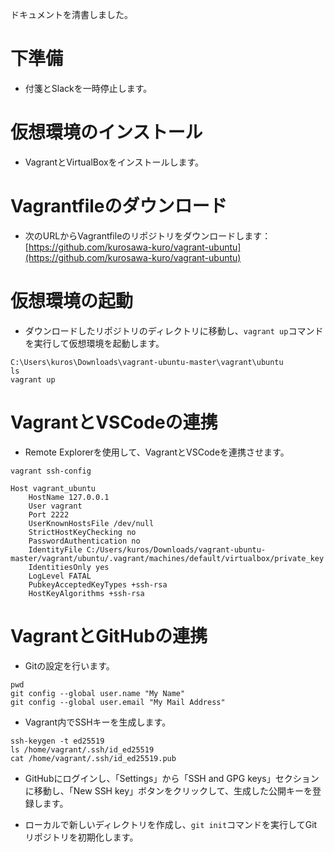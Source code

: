 ドキュメントを清書しました。

# 下準備
- 付箋とSlackを一時停止します。

# 仮想環境のインストール
- VagrantとVirtualBoxをインストールします。

# Vagrantfileのダウンロード
- 次のURLからVagrantfileのリポジトリをダウンロードします：[https://github.com/kurosawa-kuro/vagrant-ubuntu](https://github.com/kurosawa-kuro/vagrant-ubuntu)

# 仮想環境の起動
- ダウンロードしたリポジトリのディレクトリに移動し、`vagrant up`コマンドを実行して仮想環境を起動します。

```
C:\Users\kuros\Downloads\vagrant-ubuntu-master\vagrant\ubuntu
ls
vagrant up
```

# VagrantとVSCodeの連携
- Remote Explorerを使用して、VagrantとVSCodeを連携させます。

```
vagrant ssh-config

Host vagrant_ubuntu
    HostName 127.0.0.1
    User vagrant
    Port 2222
    UserKnownHostsFile /dev/null
    StrictHostKeyChecking no
    PasswordAuthentication no
    IdentityFile C:/Users/kuros/Downloads/vagrant-ubuntu-master/vagrant/ubuntu/.vagrant/machines/default/virtualbox/private_key
    IdentitiesOnly yes
    LogLevel FATAL
    PubkeyAcceptedKeyTypes +ssh-rsa
    HostKeyAlgorithms +ssh-rsa
```

# VagrantとGitHubの連携
- Gitの設定を行います。

```
pwd
git config --global user.name "My Name"
git config --global user.email "My Mail Address"
```

- Vagrant内でSSHキーを生成します。

```
ssh-keygen -t ed25519
ls /home/vagrant/.ssh/id_ed25519
cat /home/vagrant/.ssh/id_ed25519.pub
```

- GitHubにログインし、「Settings」から「SSH and GPG keys」セクションに移動し、「New SSH key」ボタンをクリックして、生成した公開キーを登録します。

- ローカルで新しいディレクトリを作成し、`git init`コマンドを実行してGitリポジトリを初期化します。
